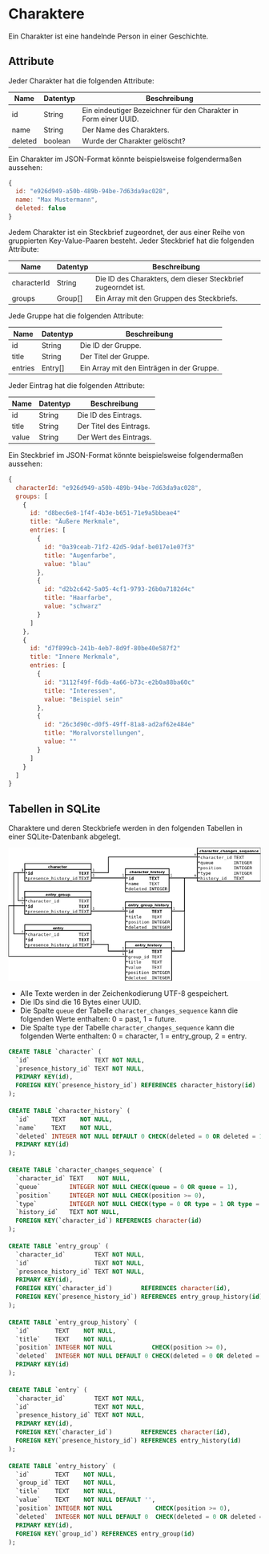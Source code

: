 # Charaktere

Ein Charakter ist eine handelnde Person in einer Geschichte.


## Attribute

Jeder Charakter hat die folgenden Attribute:

| Name      | Datentyp | Beschreibung                                                     |
|-----------|----------|------------------------------------------------------------------|
| id        | String   | Ein eindeutiger Bezeichner für den Charakter in Form einer UUID. |
| name      | String   | Der Name des Charakters.                                         |
| deleted   | boolean  | Wurde der Charakter gelöscht?                                    |

Ein Charakter im JSON-Format könnte beispielsweise folgendermaßen aussehen:

```javascript
{
  id: "e926d949-a50b-489b-94be-7d63da9ac028",
  name: "Max Mustermann",
  deleted: false
}
```

Jedem Charakter ist ein Steckbrief zugeordnet, der aus einer Reihe von
gruppierten Key-Value-Paaren besteht. Jeder Steckbrief hat die folgenden
Attribute:

| Name        | Datentyp | Beschreibung                                                     |
|-------------|----------|------------------------------------------------------------------|
| characterId | String   | Die ID des Charakters, dem dieser Steckbrief zugeorndet ist.     |
| groups      | Group[]  | Ein Array mit den Gruppen des Steckbriefs.                       |

Jede Gruppe hat die folgenden Attribute:

| Name        | Datentyp | Beschreibung                                                     |
|-------------|----------|------------------------------------------------------------------|
| id          | String   | Die ID der Gruppe.                                               |
| title       | String   | Der Titel der Gruppe.                                            |
| entries     | Entry[]  | Ein Array mit den Einträgen in der Gruppe.                       |

Jeder Eintrag hat die folgenden Attribute:

| Name        | Datentyp | Beschreibung                                                     |
|-------------|----------|------------------------------------------------------------------|
| id          | String   | Die ID des Eintrags.                                             |
| title       | String   | Der Titel des Eintrags.                                          |
| value       | String   | Der Wert des Eintrags.                                           |

Ein Steckbrief im JSON-Format könnte beispielsweise folgendermaßen aussehen:

```javascript
{
  characterId: "e926d949-a50b-489b-94be-7d63da9ac028",
  groups: [
    {
      id: "d8bec6e8-1f4f-4b3e-b651-71e9a5bbeae4"
      title: "Äußere Merkmale",
      entries: [
        {
          id: "0a39ceab-71f2-42d5-9daf-be017e1e07f3"
          title: "Augenfarbe",
          value: "blau"
        },
        {
          id: "d2b2c642-5a05-4cf1-9793-26b0a7182d4c"
          title: "Haarfarbe",
          value: "schwarz"
        }
      ]
    },
    {
      id: "d7f899cb-241b-4eb7-8d9f-80be40e587f2"
      title: "Innere Merkmale",
      entries: [
        {
          id: "3112f49f-f6db-4a66-b73c-e2b0a88ba60c"
          title: "Interessen",
          value: "Beispiel sein"
        },
        {
          id: "26c3d90c-d0f5-49ff-81a8-ad2af62e484e"
          title: "Moralvorstellungen",
          value: ""
        }
      ]
    }
  ]
}
```


## Tabellen in SQLite

Charaktere und deren Steckbriefe werden in den folgenden Tabellen in einer
SQLite-Datenbank abgelegt.

![](tables.png)

- Alle Texte werden in der Zeichenkodierung UTF-8 gespeichert.
- Die IDs sind die 16 Bytes einer UUID.
- Die Spalte `queue` der Tabelle `character_changes_sequence` kann die folgenden
  Werte enthalten: 0 = past, 1 = future.
- Die Spalte `type` der Tabelle `character_changes_sequence` kann die folgenden
  Werte enthalten: 0 = character, 1 = entry_group, 2 = entry.

```sql
CREATE TABLE `character` (
  `id`                  TEXT NOT NULL,
  `presence_history_id` TEXT NOT NULL,
  PRIMARY KEY(id),
  FOREIGN KEY(`presence_history_id`) REFERENCES character_history(id)
);

CREATE TABLE `character_history` (
  `id`      TEXT    NOT NULL,
  `name`    TEXT    NOT NULL,
  `deleted` INTEGER NOT NULL DEFAULT 0 CHECK(deleted = 0 OR deleted = 1),
  PRIMARY KEY(id)
);

CREATE TABLE `character_changes_sequence` (
  `character_id` TEXT    NOT NULL,
  `queue`        INTEGER NOT NULL CHECK(queue = 0 OR queue = 1),
  `position`     INTEGER NOT NULL CHECK(position >= 0),
  `type`         INTEGER NOT NULL CHECK(type = 0 OR type = 1 OR type = 2),
  `history_id`   TEXT NOT NULL,
  FOREIGN KEY(`character_id`) REFERENCES character(id)
);

CREATE TABLE `entry_group` (
  `character_id`        TEXT NOT NULL,
  `id`                  TEXT NOT NULL,
  `presence_history_id` TEXT NOT NULL,
  PRIMARY KEY(id),
  FOREIGN KEY(`character_id`)        REFERENCES character(id),
  FOREIGN KEY(`presence_history_id`) REFERENCES entry_group_history(id)
);

CREATE TABLE `entry_group_history` (
  `id`       TEXT    NOT NULL,
  `title`    TEXT    NOT NULL,
  `position` INTEGER NOT NULL           CHECK(position >= 0),
  `deleted`  INTEGER NOT NULL DEFAULT 0 CHECK(deleted = 0 OR deleted = 1),
  PRIMARY KEY(id)
);

CREATE TABLE `entry` (
  `character_id`        TEXT NOT NULL,
  `id`                  TEXT NOT NULL,
  `presence_history_id` TEXT NOT NULL,
  PRIMARY KEY(id),
  FOREIGN KEY(`character_id`)        REFERENCES character(id),
  FOREIGN KEY(`presence_history_id`) REFERENCES entry_history(id)
);

CREATE TABLE `entry_history` (
  `id`       TEXT    NOT NULL,
  `group_id` TEXT    NOT NULL,
  `title`    TEXT    NOT NULL,
  `value`    TEXT    NOT NULL DEFAULT '',
  `position` INTEGER NOT NULL            CHECK(position >= 0),
  `deleted`  INTEGER NOT NULL DEFAULT 0  CHECK(deleted = 0 OR deleted = 1),
  PRIMARY KEY(id),
  FOREIGN KEY(`group_id`) REFERENCES entry_group(id)
);
```

